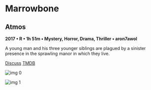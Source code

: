 # Marrowbone

## Atmos

**2017 • R • 1h 51m • Mystery, Horror, Drama, Thriller • aron7awol**

A young man and his three younger siblings are plagued by a sinister presence in the sprawling manor in which they live.

[Discuss](https://www.avsforum.com/threads/bass-eq-for-filtered-movies.2995212/post-56734212)  [TMDB](399366)

![img 0](https://fanart.tv/fanart/movies/399366/moviethumb/marrowbone-5ace0087e1782.jpg)

![img 1](https://i.imgur.com/z8wdITK.png)

